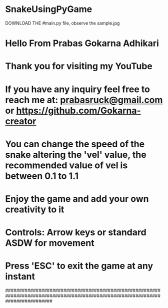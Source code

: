 # SnakeUsingPyGame

DOWNLOAD THE #main.py file, observe the sample.jpg

# Hello From Prabas Gokarna Adhikari
# Thank you for visiting my YouTube
# If you have any inquiry feel free to reach me at: prabasruck@gmail.com or https://github.com/Gokarna-creator
# You can change the speed of the snake altering the 'vel' value, the recommended value of vel is between 0.1 to 1.1
# Enjoy the game and add your own creativity to it



# Controls: Arrow keys or standard ASDW for movement 
#           Press 'ESC' to exit the game at any instant

#################################################################################################################################
